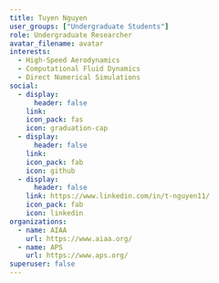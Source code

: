 ```yaml
---
title: Tuyen Nguyen
user_groups: ["Undergraduate Students"]
role: Undergraduate Researcher
avatar_filename: avatar
interests:
  - High-Speed Aerodynamics
  - Computational Fluid Dynamics
  - Direct Numerical Simulations
social:
  - display:
      header: false
    link: 
    icon_pack: fas
    icon: graduation-cap
  - display:
      header: false
    link: 
    icon_pack: fab
    icon: github
  - display:
      header: false
    link: https://www.linkedin.com/in/t-nguyen11/
    icon_pack: fab
    icon: linkedin
organizations:
  - name: AIAA
    url: https://www.aiaa.org/
  - name: APS
    url: https://www.aps.org/
superuser: false
---
```

